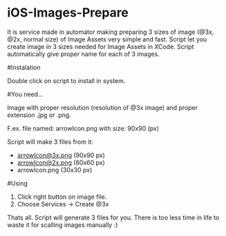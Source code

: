 iOS-Images-Prepare
==================

It is service made in automator making preparing 3 sizes of image (@3x, @2x, normal size) of Image Assets very simple and fast.
Script let you create image in 3 sizes needed for Image Assets in XCode. Script automatically give proper name for each of 3 images.

#Instalation

Double click on script to install in system.

#You need...

Image with proper resolution (resolution of @3x image) and proper extension .jpg or .png. 

F.ex. file named: arrowIcon.png
with size: 90x90 (px)

Script will make 3 files from it:

- arrowIcon@3x.png 	(90x90 px)
- arrowIcon@2x.png 	(60x60 px)
- arrowIcon.png 	(30x30 px)

#Using

1. Click right button on image file.
2. Choose Services -> Create @3x

Thats all. Script will generate 3 files for you. 
There is too less time in life to waste it for scalling images manually :)


